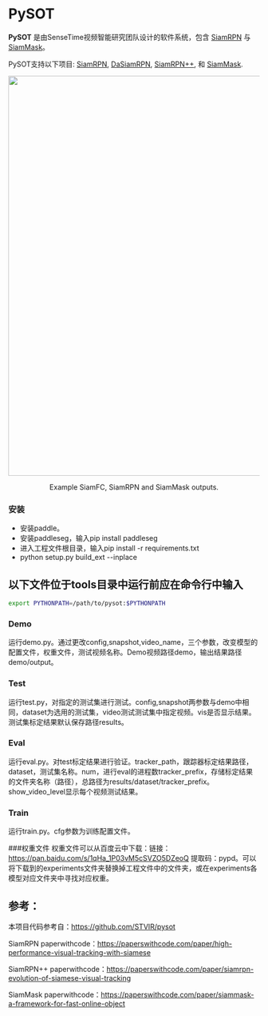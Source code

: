 # PySOT

**PySOT** 是由SenseTime视频智能研究团队设计的软件系统，包含 [SiamRPN](http://openaccess.thecvf.com/content_cvpr_2018/html/Li_High_Performance_Visual_CVPR_2018_paper.html) 与 [SiamMask](https://arxiv.org/abs/1812.05050)。 

PySOT支持以下项目: [SiamRPN](http://openaccess.thecvf.com/content_cvpr_2018/html/Li_High_Performance_Visual_CVPR_2018_paper.html), [DaSiamRPN](https://arxiv.org/abs/1808.06048), [SiamRPN++](https://arxiv.org/abs/1812.11703), 和 [SiamMask](https://arxiv.org/abs/1812.05050).

<div align="center">
  <img src="demo/output/bag_demo.gif" width="800px" />
  <p>Example SiamFC, SiamRPN and SiamMask outputs.</p>
</div>

### 安装

- 安装paddle。
- 安装paddleseg，输入pip install paddleseg
- 进入工程文件根目录，输入pip install -r requirements.txt
- python setup.py build_ext --inplace

## 以下文件位于tools目录中运行前应在命令行中输入

```bash
export PYTHONPATH=/path/to/pysot:$PYTHONPATH
```

### Demo
运行demo.py。通过更改config,snapshot,video_name，三个参数，改变模型的配置文件，权重文件，测试视频名称。Demo视频路径demo，输出结果路径demo/output。


### Test
运行test.py，对指定的测试集进行测试。config,snapshot两参数与demo中相同，dataset为选用的测试集，video测试测试集中指定视频。vis是否显示结果。测试集标定结果默认保存路径results。



### Eval
运行eval.py。对test标定结果进行验证。tracker_path，跟踪器标定结果路径，dataset，测试集名称。num，进行eval的进程数tracker_prefix，存储标定结果的文件夹名称（路径），总路径为results/dataset/tracker_prefix。show_video_level显示每个视频测试结果。

### Train
运行train.py。cfg参数为训练配置文件。

###权重文件
权重文件可以从百度云中下载：链接：https://pan.baidu.com/s/1qHa_1P03vM5cSVZO5DZeoQ 
提取码：pypd。可以将下载到的experiments文件夹替换掉工程文件中的文件夹，或在experiments各模型对应文件夹中寻找对应权重。

## 参考：
本项目代码参考自：https://github.com/STVIR/pysot

SiamRPN paperwithcode：https://paperswithcode.com/paper/high-performance-visual-tracking-with-siamese

SiamRPN++ paperwithcode：https://paperswithcode.com/paper/siamrpn-evolution-of-siamese-visual-tracking

SiamMask paperwithcode：https://paperswithcode.com/paper/siammask-a-framework-for-fast-online-object

